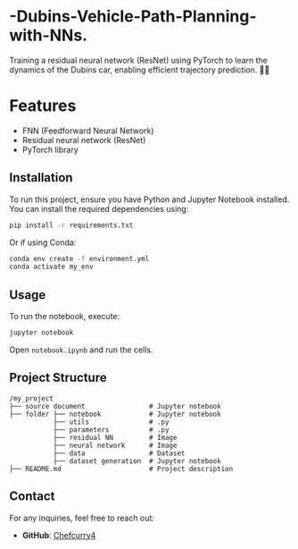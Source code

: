 # -Dubins-Vehicle-Path-Planning-with-NNs.
Training a residual neural network (ResNet) using PyTorch to learn the dynamics of the Dubins car, enabling efficient trajectory prediction. 🚗💨

# Features
- FNN (Feedforward Neural Network)
- Residual neural network (ResNet)
- PyTorch library

## Installation

To run this project, ensure you have Python and Jupyter Notebook installed. You can install the required dependencies using:

```bash
pip install -r requirements.txt
```

Or if using Conda:

```bash
conda env create -f environment.yml
conda activate my_env
```

## Usage

To run the notebook, execute:

```bash
jupyter notebook
```

Open `notebook.ipynb` and run the cells.

## Project Structure

```
/my_project
├── source document                # Jupyter notebook
├── folder ├── notebook            # Jupyter notebook
           ├── utils               # .py
           ├── parameters          # .py
           ├── residual NN         # Image
           ├── neural network      # Image
           ├── data                # Dataset
           ├── dataset generation  # Jupyter notebook          
├── README.md                      # Project description

```

## Contact

For any inquiries, feel free to reach out:

- **GitHub**: [Chefcurry4](https://github.com/Chefcurry4)
